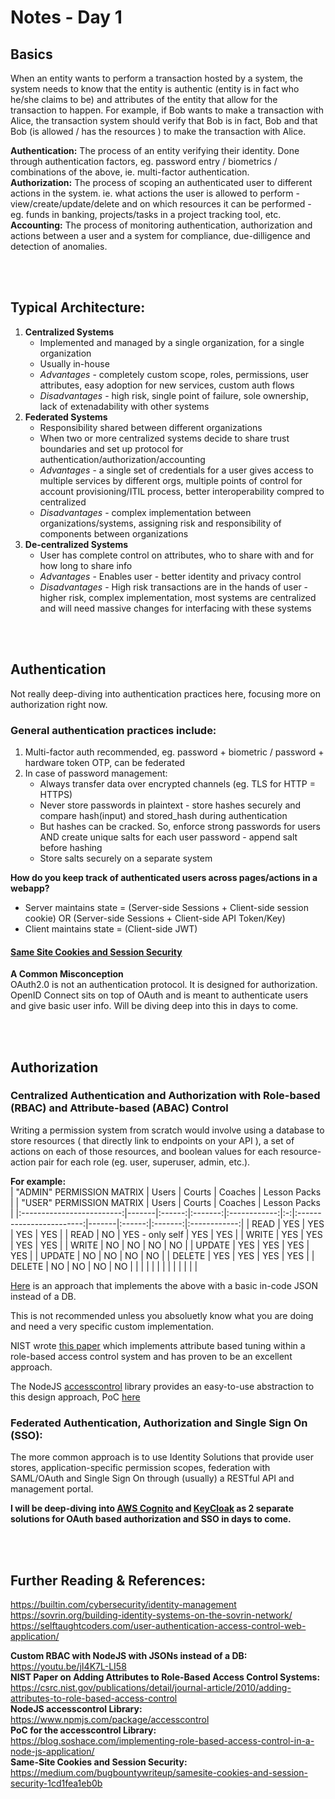# Notes - Day 1  

## Basics
When an entity wants to perform a transaction hosted by a system, the system needs to know that the entity is authentic (entity is in fact who he/she claims to be) and attributes of the entity that allow for the transaction to happen. For example, if Bob wants to make a transaction with Alice, the transaction system should verify that Bob is in fact, Bob and that Bob (is allowed / has the resources ) to make the transaction with Alice. 

**Authentication:** The process of an entity verifying their identity. Done through authentication factors, eg. password entry / biometrics / combinations of the above, ie. multi-factor authentication.  
**Authorization:** The process of scoping an authenticated user to different actions in the system. ie. what actions the user is allowed to perform - view/create/update/delete and on which resources it can be performed - eg. funds in banking, projects/tasks in a project tracking tool, etc.  
**Accounting:** The process of monitoring authentication, authorization and actions between a user and a system for compliance, due-dilligence and detection of anomalies.  


<br><br>
## Typical Architecture:
1. **Centralized Systems**
   - Implemented and managed by a single organization, for a single organization
   - Usually in-house
   - *Advantages* - completely custom scope, roles, permissions, user attributes, easy adoption for new services, custom auth flows
   - *Disadvantages* - high risk, single point of failure, sole ownership, lack of extenadability with other systems
2. **Federated Systems** 
   - Responsibility shared between different organizations
   - When two or more centralized systems decide to share trust boundaries and set up protocol for authentication/authorization/accounting
   - *Advantages* - a single set of credentials for a user gives access to multiple services by different orgs, multiple points of control for account provisioning/ITIL process, better interoperability compred to centralized
   - *Disadvantages* - complex implementation between organizations/systems, assigning risk and responsibility of components between organizations
3. **De-centralized Systems**
   - User has complete control on attributes, who to share with and for how long to share info 
   - *Advantages* - Enables user - better identity and privacy control
   - *Disadvantages* - High risk transactions are in the hands of user - higher risk, complex implementation, most systems are centralized and will need massive changes for interfacing with these systems

<br><br>
## Authentication
Not really deep-diving into authentication practices here, focusing more on authorization right now.  
  

### General authentication practices include:
1. Multi-factor auth recommended, eg. password + biometric / password + hardware token OTP, can be federated 
2. In case of password management:
   - Always transfer data over encrypted channels (eg. TLS for HTTP = HTTPS)
   - Never store passwords in plaintext - store hashes securely and compare hash(input) and stored_hash during authentication 
   - But hashes can be cracked. So, enforce strong passwords for users AND create unique salts for each user password - append salt before hashing 
   - Store salts securely on a separate system  
   
**How do you keep track of authenticated users across pages/actions in a webapp?** 
- Server maintains state = (Server-side Sessions + Client-side session cookie) OR (Server-side Sessions + Client-side API Token/Key)
- Client maintains state = (Client-side JWT)

#### [Same Site Cookies and Session Security](https://medium.com/bugbountywriteup/samesite-cookies-and-session-security-1cd1fea1eb0b)


**A Common Misconception**  
OAuth2.0 is not an authentication protocol. It is designed for authorization. OpenID Connect sits on top of OAuth and is meant to authenticate users and give basic user info. Will be diving deep into this in days to come.

<br><br>
## Authorization

### Centralized Authentication and Authorization with Role-based (RBAC) and Attribute-based (ABAC) Control 

Writing a permission system from scratch would involve using a database to store resources ( that directly link to endpoints on your API ), a set of actions on each of those resources, and boolean values for each resource-action pair for each role (eg. user, superuser, admin, etc.).

**For example:**  
| "ADMIN" PERMISSION MATRIX | Users | Courts | Coaches | Lesson Packs |   | "USER" PERMISSION MATRIX | Users | Courts | Coaches | Lesson Packs |
|:-------------------------:|-------|:------:|:-------:|:------------:|:-:|:------------------------:|-------|:------:|:-------:|:------------:|
|            READ           |  YES  |   YES  |   YES   |      YES     |   |           READ           |   NO  |   YES - only self  |   YES   |      YES     |
|           WRITE           |  YES  |   YES  |   YES   |      YES     |   |           WRITE          |   NO  |   NO   |    NO   |      NO      |
|           UPDATE          |  YES  |   YES  |   YES   |      YES     |   |          UPDATE          |   NO  |   NO   |    NO   |      NO      |
|           DELETE          |  YES  |   YES  |   YES   |      YES     |   |          DELETE          |   NO  |   NO   |    NO   |      NO      |
|                           |       |        |         |              |   |                          |       |        |         |              |  



[Here](https://youtu.be/jI4K7L-LI58) is an approach that implements the above with a basic in-code JSON instead of a DB.

This is not recommended unless you absoluetly know what you are doing and need a very specific custom implementation.

NIST wrote [this paper](https://csrc.nist.gov/publications/detail/journal-article/2010/adding-attributes-to-role-based-access-control) which implements attribute based tuning within a role-based access control system and has proven to be an excellent approach.

The NodeJS [accesscontrol](https://www.npmjs.com/package/accesscontrol) library provides an easy-to-use abstraction to this design approach, PoC [here](https://blog.soshace.com/implementing-role-based-access-control-in-a-node-js-application/)


### Federated Authentication, Authorization and Single Sign On (SSO):

The more common approach is to use Identity Solutions that provide user stores, application-specific permission scopes, federation with SAML/OAuth and Single Sign On through (usually) a RESTful API and management portal.

**I will be deep-diving into [AWS Cognito](https://aws.amazon.com/cognito/) and [KeyCloak](https://www.keycloak.org/) as 2 separate solutions for OAuth based authorization and SSO in days to come.**


<br><br>
## Further Reading & References:
https://builtin.com/cybersecurity/identity-management  
https://sovrin.org/building-identity-systems-on-the-sovrin-network/  
https://selftaughtcoders.com/user-authentication-access-control-web-application/

**Custom RBAC with NodeJS with JSONs instead of a DB:** https://youtu.be/jI4K7L-LI58  
**NIST Paper on Adding Attributes to Role-Based Access Control Systems:** https://csrc.nist.gov/publications/detail/journal-article/2010/adding-attributes-to-role-based-access-control  
**NodeJS accesscontrol Library:** https://www.npmjs.com/package/accesscontrol  
**PoC for the accesscontrol Library:** https://blog.soshace.com/implementing-role-based-access-control-in-a-node-js-application/  
**Same-Site Cookies and Session Security:** https://medium.com/bugbountywriteup/samesite-cookies-and-session-security-1cd1fea1eb0b  

 

